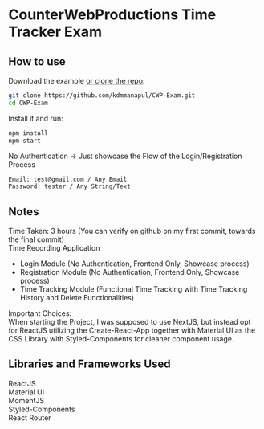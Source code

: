 # CounterWebProductions Time Tracker Exam

## How to use

Download the example [or clone the repo](https://github.com/kdmmanapul/CWP-Exam.git):

```bash
git clone https://github.com/kdmmanapul/CWP-Exam.git
cd CWP-Exam
```

Install it and run:

```bash
npm install
npm start
```

No Authentication -> Just showcase the Flow of the Login/Registration Process

```bash
Email: test@gmail.com / Any Email 
Password: tester / Any String/Text
```

## Notes

Time Taken: 3 hours (You can verify on github on my first commit, towards the final commit)  
Time Recording Application  
- Login Module (No Authentication, Frontend Only, Showcase process)  
- Registration Module (No Authentication, Frontend Only, Showcase process)  
- Time Tracking Module (Functional Time Tracking with Time Tracking History and Delete Functionalities)  

Important Choices:  
When starting the Project, I was supposed to use NextJS, but instead opt for ReactJS utilizing the Create-React-App together with Material UI as the CSS Library with Styled-Components for cleaner component usage.  


## Libraries and Frameworks Used
ReactJS  
Material UI  
MomentJS  
Styled-Components  
React Router  
